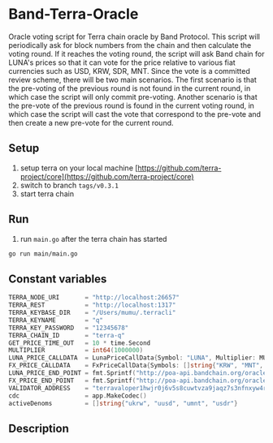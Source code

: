 # Band-Terra-Oracle

Oracle voting script for Terra chain oracle by Band Protocol. This script will periodically ask for block numbers from the chain and then calculate the voting round. If it reaches the voting round, the script will ask Band chain for LUNA's prices so that it can vote for the price relative to various fiat currencies such as USD, KRW, SDR, MNT. Since the vote is a committed review scheme, there will be two main scenarios. The first scenario is that the pre-voting of the previous round is not found in the current round, in which case the script will only commit pre-voting. Another scenario is that the pre-vote of the previous round is found in the current voting round, in which case the script will cast the vote that correspond to the pre-vote and then create a new pre-vote for the current round.

## Setup

1. setup terra on your local machine [https://github.com/terra-project/core](https://github.com/terra-project/core)
2. switch to branch `tags/v0.3.1`
3. start terra chain

## Run

1. run `main.go` after the terra chain has started

```sh
go run main/main.go
```

## Constant variables

```go
TERRA_NODE_URI       = "http://localhost:26657"
TERRA_REST           = "http://localhost:1317"
TERRA_KEYBASE_DIR    = "/Users/mumu/.terracli"
TERRA_KEYNAME        = "q"
TERRA_KEY_PASSWORD   = "12345678"
TERRA_CHAIN_ID       = "terra-q"
GET_PRICE_TIME_OUT   = 10 * time.Second
MULTIPLIER           = int64(1000000)
LUNA_PRICE_CALLDATA  = LunaPriceCallData{Symbol: "LUNA", Multiplier: MULTIPLIER}
FX_PRICE_CALLDATA    = FxPriceCallData{Symbols: []string{"KRW", "MNT", "XDR"}, Multiplier: MULTIPLIER}
LUNA_PRICE_END_POINT = fmt.Sprintf("http://poa-api.bandchain.org/oracle/request_search?oid=13&calldata=%x&min_count=3&ask_count=4", LUNA_PRICE_CALLDATA.toBytes())
FX_PRICE_END_POINT   = fmt.Sprintf("http://poa-api.bandchain.org/oracle/request_search?oid=9&calldata=%x&min_count=3&ask_count=4", FX_PRICE_CALLDATA.toBytes())
VALIDATOR_ADDRESS    = "terravaloper1hwjr0j6v5s8cuwtvza9jaqz7s3nfnxyw4r6st6"
cdc                  = app.MakeCodec()
activeDenoms         = []string{"ukrw", "uusd", "umnt", "usdr"}
```

## Description
